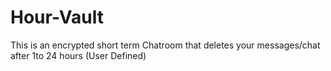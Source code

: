 # Hour-Vault
This is an encrypted short term Chatroom that deletes your messages/chat after 1to 24 hours (User Defined)
